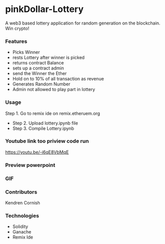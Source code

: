 # pinkDollar-Lottery
A web3 based lottery application  for random generation on the blockchain. Win crypto!


### Features 
- Picks Winner 
- rests Lottery after winner is picked
- returns contract Balance 
- sets up a contract admin 
- send the Winner the Ether
- Hold on to 10% of all transaction as revenue 
- Generates Random Number
- Admin not allowed to play part in lottery

### Usage
Step 1. Go to remix ide on remix.etheruem.org
- Step 2. Upload lottery.ipynb file
- Step 3. Compile Lottery.ipynb

### Youtube link too priview code run
<https://youtu.be/-i6qE8VbMqE>

### Preview powerpoint



### GIF




### Contributors
Kendren Cornish

### Technologies
- Solidity
- Ganache
- Remix Ide
